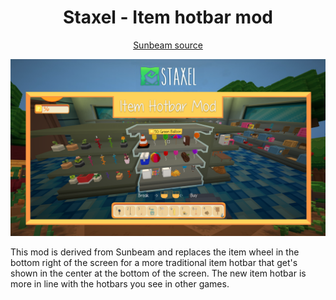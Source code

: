 ﻿<h1 align="center">Staxel - Item hotbar mod</h1>
<p align="center">
	<a href="https://github.com/stefanhaan/Staxel-Sunbeam">Sunbeam source</a>
</p>

<p align="center">
	<img src="ClassicItemWheelMod/preview.png"/>
</p>

This mod is derived from Sunbeam and replaces the item wheel in the bottom right of the screen for a more traditional item hotbar
that get's shown in the center at the bottom of the screen. The new item hotbar is more in line with the hotbars you see in
other games.